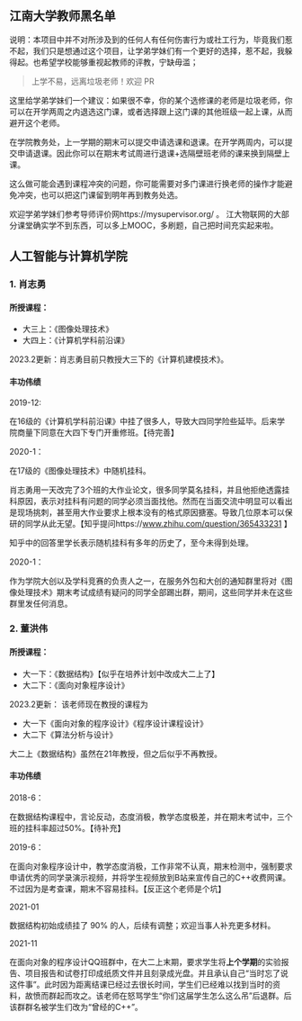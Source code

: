 ## 江南大学教师黑名单

说明：本项目中并不对所涉及到的任何人有任何伤害行为或社工行为，毕竟我们惹不起，我们只是想通过这个项目，让学弟学妹们有一个更好的选择，惹不起，我躲得起。也希望学校能够重视起教师的评教，宁缺毋滥；

> 上学不易，远离垃圾老师！欢迎 PR

这里给学弟学妹们一个建议：如果很不幸，你的某个选修课的老师是垃圾老师，你可以在开学两周之内退选这门课，或者选择跟上这门课的其他班级一起上课，从而避开这个老师。

在学院教务处，上一学期的期末可以提交申请选课和退课。在开学两周内，可以提交申请退课。因此你可以在期末考试周进行退课+选隔壁班老师的课来换到隔壁上课。

这么做可能会遇到课程冲突的问题，你可能需要对多门课进行换老师的操作才能避免冲突，也可以把这门课留到明年再到教务处选。

欢迎学弟学妹们参考导师评价网https://mysupervisor.org/ 。 江大物联网的大部分课堂确实学不到东西，可以多上MOOC，多刷题，自己把时间充实起来啦。

## 人工智能与计算机学院

### 1. 肖志勇

#### 所授课程：

- 大三上：《图像处理技术》
- 大四上：《计算机学科前沿课》

2023.2更新：肖志勇目前只教授大三下的《计算机建模技术》。

#### 丰功伟绩

2019-12:

在16级的《计算机学科前沿课》中挂了很多人，导致大四同学险些延毕。后来学院商量下同意在大四下专门开重修班。【待完善】

2020-1：

在17级的《图像处理技术》中随机挂科。

肖志勇用一天改完了3个班的大作业论文，很多同学莫名挂科，并且他拒绝透露挂科原因，表示对挂科有问题的同学必须当面找他。然而在当面交流中明显可以看出是现场挑刺，甚至用大作业要求上根本没有的格式原因搪塞。导致几位原本可以保研的同学从此无望。【知乎提问https://www.zhihu.com/question/365433231 】

知乎中的回答里学长表示随机挂科有多年的历史了，至今未得到处理。

2020-1：

作为学院大创以及学科竞赛的负责人之一，在服务外包和大创的通知群里将对《图像处理技术》期末考试成绩有疑问的同学全部踢出群，期间，这些同学并未在这些群里发任何消息。

### 2. 董洪伟

#### 所授课程：

- 大一下：《数据结构》【似乎在培养计划中改成大二上了】
- 大二下：《面向对象程序设计》

2023.2更新：
该老师现在教授的课程为
- 大一下《面向对象的程序设计》《程序设计课程设计》
- 大二下《算法分析与设计》

大二上《数据结构》虽然在21年教授，但之后似乎不再教授。

#### 丰功伟绩

2018-6：

在数据结构课程中，言论反动，态度消极，教学态度极差，并在期末考试中，三个班的挂科率超过50%。【待补充】

2019-6：

在面向对象程序设计中，教学态度消极，工作非常不认真，期末检测中，强制要求申请优秀的同学录演示视频，并将学生视频放到B站来宣传自己的C++收费网课。不过因为是考查课，期末不容易挂科。【反正这个老师是个坑】

2021-01

数据结构初始成绩挂了 90% 的人，后续有调整；欢迎当事人补充更多材料。

2021-11

在面向对象的程序设计QQ班群中，在大二上末期，要求学生将**上个学期**的实验报告、项目报告和试卷打印成纸质文件并且刻录成光盘。并且承认自己“当时忘了说这件事”。此时因为距离结课已经过去很长时间，学生们已经难以找到当时的资料，故愤而群起而攻之。该老师在怒骂学生“你们这届学生怎么这么吊”后退群。后该群群名被学生们改为“曾经的C++”。

